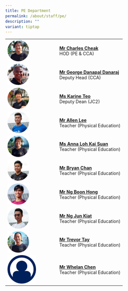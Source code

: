 ```yaml
---
title: PE Department
permalink: /about/staff/pe/
description: ""
variant: tiptap
---
```

<table style="minWidth: 50px">
<colgroup>
<col>
<col>
</colgroup>
<tbody>
<tr>
<td rowspan="1" colspan="1"><a class="isomer-image-wrapper" href="mailto:charles.cheak@ejc.edu.sg"><img style="width: 45%;" height="auto" width="100%" alt="" src="/images/Staff/pe-charles-cheak_s.jpg"></a>
</td>
<td rowspan="1" colspan="1">
<p><strong><a href="mailto:charles.cheak@ejc.edu.sg" rel="noopener noreferrer nofollow" target="_blank">Mr Charles Cheak</a></strong>
<br>HOD (PE &amp; CCA)</p>
</td>
</tr>
<tr>
<td rowspan="1" colspan="1"><a class="isomer-image-wrapper" href="mailto:george.danapal@ejc.edu.sg"><img style="width: 45%;" height="auto" width="100%" src="/images/Staff/PE-George-Danapal_s.jpg"></a>
</td>
<td rowspan="1" colspan="1">
<p><strong><a href="mailto:george.danapal@ejc.edu.sg" rel="noopener noreferrer nofollow" target="_blank">Mr George Danapal Danaraj</a></strong>
<br>Deputy Head (CCA)</p>
</td>
</tr>
<tr>
<td rowspan="1" colspan="1"><a class="isomer-image-wrapper" href="mailto:karine.teo@ejc.edu.sg"><img style="width: 45%;" height="auto" width="100%" src="/images/Staff/PE-Karine-Teo_s.jpg"></a>
</td>
<td rowspan="1" colspan="1">
<p><strong><a href="mailto:karine.teo@ejc.edu.sg" rel="noopener noreferrer nofollow" target="_blank">Ms Karine Teo</a></strong>
<br>Deputy Dean (JC2)</p>
</td>
</tr>
<tr>
<td rowspan="1" colspan="1"><a class="isomer-image-wrapper" href="mailto:allen.lee@ejc.edu.sg"><img style="width: 45%;" height="auto" width="100%" src="/images/Staff/PE-Allen-Lee_s.jpg"></a>
</td>
<td rowspan="1" colspan="1">
<p><strong><a href="mailto:allen.lee@ejc.edu.sg" rel="noopener noreferrer nofollow" target="_blank">Mr Allen Lee</a></strong>
<br>Teacher (Physical Education)</p>
</td>
</tr>
<tr>
<td rowspan="1" colspan="1"><a class="isomer-image-wrapper" href="mailto:loh.kai.suan@ejc.edu.sg"><img style="width: 45%;" height="auto" width="100%" src="/images/Staff/PE-Loh-Kai-Suan_s2.jpg"></a>
</td>
<td rowspan="1" colspan="1">
<p><strong><a href="mailto:loh.kai.suan@ejc.edu.sg" rel="noopener noreferrer nofollow" target="_blank">Ms Anna Loh Kai Suan</a></strong>
<br>Teacher (Physical Education)</p>
</td>
</tr>
<tr>
<td rowspan="1" colspan="1"><a class="isomer-image-wrapper" href="mailto:bryan.chan@ejc.edu.sg"><img style="width: 45%;" height="auto" width="100%" src="/images/Staff/PE-Bryan-Chan_s.jpg"></a>
</td>
<td rowspan="1" colspan="1">
<p><strong><a href="mailto:bryan.chan@ejc.edu.sg" rel="noopener noreferrer nofollow" target="_blank">Mr Bryan Chan</a></strong>
<br>Teacher (Physical Education)</p>
</td>
</tr>
<tr>
<td rowspan="1" colspan="1"><a class="isomer-image-wrapper" href="mailto:ng.boon.hong@ejc.edu.sg"><img style="width: 45%;" height="auto" width="100%" src="/images/Staff/PE-Ng-Boon-Hong_s.jpg"></a>
</td>
<td rowspan="1" colspan="1">
<p><strong><a href="mailto:ng.boon.hong@ejc.edu.sg" rel="noopener noreferrer nofollow" target="_blank">Mr Ng Boon Hong</a></strong>
<br>Teacher (Physical Education)</p>
</td>
</tr>
<tr>
<td rowspan="1" colspan="1"><a class="isomer-image-wrapper" href="mailto:ng.jun.kiat@ejc.edu.sg"><img style="width: 45%;" height="auto" width="100%" src="/images/Staff/PE-Ng-Jun-Kiat_s.jpg"></a>
</td>
<td rowspan="1" colspan="1">
<p><strong><a href="mailto:ng.jun.kiat@ejc.edu.sg" rel="noopener noreferrer nofollow" target="_blank">Mr Ng Jun Kiat</a></strong>
<br>Teacher (Physical Education)</p>
</td>
</tr>
<tr>
<td rowspan="1" colspan="1"><a class="isomer-image-wrapper" href="mailto:trevor.tay@ejc.edu.sg"><img style="width: 45%;" height="auto" width="100%" src="/images/Staff/PE-Trevor-Tay_s-1.jpg"></a>
</td>
<td rowspan="1" colspan="1">
<p><strong><a href="mailto:trevor.tay@ejc.edu.sg" rel="noopener noreferrer nofollow" target="_blank">Mr Trevor Tay</a></strong>
<br>Teacher (Physical Education)</p>
</td>
</tr>
<tr>
<td rowspan="1" colspan="1">
<div class="isomer-image-wrapper">
<img style="width: 60%;" height="auto" width="100%" alt="" src="/images/Staff/Staff-Profile.png">
</div>
</td>
<td rowspan="1" colspan="1">
<p><strong><a href="mailto:whelan.chen@ejc.edu.sg" rel="noopener nofollow" target="_blank">Mr Whelan Chen</a></strong>
<br>Teacher (Physical Education)</p>
</td>
</tr>
</tbody>
</table>
<p></p>